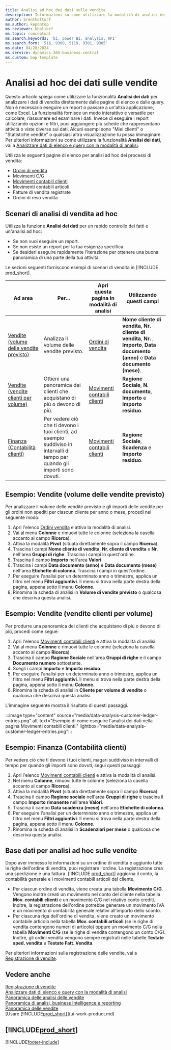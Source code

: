 ```yaml
---
title: Analisi ad hoc dei dati sulle vendite
description: Informazioni su come utilizzare la modalità di analisi dei dati per analizzare i dati di vendita.
author: brentholtorf
ms.author: kepontop
ms.reviewer: bholtorf
ms.topic: conceptual
ms.search.keywords: 'bi, power BI, analysis, KPI'
ms.search.form: '516, 9300, 5119, 9301, 9305'
ms.date: 04/28/2024
ms.service: dynamics-365-business-central
ms.custom: bap-template
---
```


# <a name="ad-hoc-analysis-of-sales-data"></a>Analisi ad hoc dei dati sulle vendite

Questo articolo spiega come utilizzare la funzionalità **Analisi dei dati** per analizzare i dati di vendita direttamente dalle pagine di elenco e dalle query. Non è necessario eseguire un report o passare a un'altra applicazione, come Excel. La funzionalità fornisce un modo interattivo e versatile per calcolare, riassumere ed esaminare i dati. Invece di eseguire i report utilizzando opzioni e filtri, puoi aggiungere più schede che rappresentano attività o viste diverse sui dati. Alcuni esempi sono "Miei clienti" o "Statistiche vendite" o qualsiasi altra visualizzazione tu possa immaginare. Per ulteriori informazioni su come utilizzare la funzionalità **Analisi dei dati**, vai a [Analizzare dati di elenco e query con la modalità di analisi](analysis-mode.md).

Utilizza le seguenti pagine di elenco per analisi ad hoc dei processi di vendita:

- [Ordini di vendita](https://businesscentral.dynamics.com/?page=9305)
- Movimenti C/G
- [Movimenti contabili clienti](https://businesscentral.dynamics.com/?page=25)
- Movimenti contabili articoli
- Fatture di vendita registrate
- Ordini di reso vendita

## <a name="sales-ad-hoc-analysis-scenarios"></a>Scenari di analisi di vendita ad hoc

Utilizza la funzione **Analisi dei dati** per un rapido controllo dei fatti e un'analisi ad hoc:

- Se non vuoi eseguire un report.
- Se non esiste un report per la tua esigenza specifica.
- Se desideri eseguire rapidamente l'iterazione per ottenere una buona panoramica di una parte della tua attività.

Le sezioni seguenti forniscono esempi di scenari di vendita in [!INCLUDE [prod_short](includes/prod_short.md)].

| Ad area | Per... | Apri questa pagina in modalità di analisi | Utilizzando questi campi |
| ---- | ----- | ------------------------------- |------------------- |
| [Vendite (volume delle vendite previsto)](#example-sales-expected-sales-volume) | Analizza il volume delle vendite previsto. | [Ordini di vendita](https://businesscentral.dynamics.com/?page=9305) | **Nome cliente di vendita**, **Nr. cliente di vendita**, **Nr.** , **Importo**, **Data documento (anno)** e **Data documento (mese)**. |
| [Vendite (vendite clienti per volume)](#example-sales-customer-sales-by-volume) | Ottieni una panoramica dei clienti che acquistano di più o devono di più. | [Movimenti contabili clienti](https://businesscentral.dynamics.com/?page=25) | **Ragione Sociale**, **N. documento**, **Importo** e **Importo residuo**. |
| [Finanza (Contabilità clienti)](#example-finance-accounts-receivables) | Per vedere ciò che ti devono i tuoi clienti, ad esempio suddiviso in intervalli di tempo per quando gli importi sono dovuti. | [Movimenti contabili clienti](https://businesscentral.dynamics.com/?page=25) | **Ragione Sociale**, **Scadenza** e **Importo residuo**. |

## <a name="example-sales-expected-sales-volume"></a>Esempio: Vendite (volume delle vendite previsto)

Per analizzare il volume delle vendite previsto e gli importi delle vendite per gli ordini non spediti per ciascun cliente per anno o mese, procedi nel seguente modo:

1. Apri l'elenco [Ordini vendita](https://businesscentral.dynamics.com/?page=9305) e attiva la modalità di analisi.
1. Vai al menu **Colonne** e rimuovi tutte le colonne (seleziona la casella accanto al campo **Ricerca**).
1. Attiva la modalità **Pivot** (situata direttamente sopra il campo **Ricerca**).
1. Trascina i campi **Nome cliente di vendita**, **Nr. cliente di vendita** e **Nr.** nell'area **Gruppi di righe**. Trascina i campi in quest'ordine.
1. Trascina il campo **Importo** nell'area **Valori**.
1. Trascina i campi **Data documento (anno)** e **Data documento (mese)** nell'area **Etichette di colonna**. Trascina i campi in quest'ordine.
1. Per eseguire l'analisi per un determinato anno o trimestre, applica un filtro nel menu **Filtri aggiuntivi**. Il menu si trova nella parte destra della pagina, appena sotto il menu **Colonne**.
1. Rinomina la scheda di analisi in **Volume di vendite previsto** o qualcosa che descriva questa analisi.

## <a name="example-sales-customer-sales-by-volume"></a>Esempio: Vendite (vendite clienti per volume)

Per produrre una panoramica dei clienti che acquistano di più o devono di più, procedi come segue:

1. Apri l'elenco [Movimenti contabili clienti](https://businesscentral.dynamics.com/?page=25) e attiva la modalità di analisi.
1. Vai al menu **Colonne** e rimuovi tutte le colonne (seleziona la casella accanto al campo **Ricerca**).
1. Trascina il campo **Ragione Sociale** nell'area **Gruppi di righe** e il campo **Documento numero** sottostante.
1. Scegli i campi **Importo** e **Importo residuo**.
1. Per eseguire l'analisi per un determinato anno o trimestre, applica un filtro nel menu **Filtri aggiuntivi**. Il menu si trova nella parte destra della pagina, appena sotto il menu **Colonne**.
1. Rinomina la scheda di analisi in **Cliente per volume di vendite** o qualcosa che descriva questa analisi.

L'immagine seguente mostra il risultato di questi passaggi.

:::image type="content" source="media/data-analysis-customer-ledger-entries.png" alt-text="Esempio di come eseguire l'analisi dei dati nella pagina Movimenti contabili clienti." lightbox="media/data-analysis-customer-ledger-entries.png":::

## <a name="example-finance-accounts-receivables"></a>Esempio: Finanza (Contabilità clienti)

Per vedere ciò che ti devono i tuoi clienti, magari suddiviso in intervalli di tempo per quando gli importi sono dovuti, segui questi passaggi:

1. Apri l'elenco [Movimenti contabili clienti](https://businesscentral.dynamics.com/?page=25) e attiva la modalità di analisi.
1. Nel menu **Colonne**, rimuovi tutte le colonne (seleziona la casella accanto al campo **Ricerca**).
1. Attiva la modalità **Pivot** (situata direttamente sopra il campo **Ricerca**).
1. Trascina il campo **Ragione sociale** nell'area **Gruppi di righe** e trascina il campo **Importo rimanente** nell'area **Valori**.
1. Trascina il campo **Data scadenza (mese)** nell'area **Etichette di colonna**.
1. Per eseguire l'analisi per un determinato anno o trimestre, applica un filtro nel menu **Filtri aggiuntivi**. Il menu si trova nella parte destra della pagina, appena sotto il menu **Colonne**.
1. Rinomina la scheda di analisi in **Scadenziari per mese** o qualcosa che descriva questa analisi.

## <a name="data-foundation-for-ad-hoc-analysis-on-sales"></a>Base dati per analisi ad hoc sulle vendite

Dopo aver immesso le informazioni su un ordine di vendita e aggiunto tutte le righe dell'ordine di vendita, puoi registrare l'ordine. La registrazione crea una spedizione e una fattura. [!INCLUDE [prod_short](includes/prod_short.md)] aggiorna il conto, la contabilità generale e i movimenti contabili articoli del cliente.

- Per ciascun ordine di vendita, viene creata una tabella **Movimento C/G**. Vengono inoltre creati un movimento nel conto del cliente nella tabella **Mov. contabili clienti** e un movimento C/G nel relativo conto crediti. Inoltre, la registrazione dell'ordine potrebbe generare un movimento IVA e un movimento di contabilità generale relativi all'importo dello sconto.
- Per ciascuna riga dell'ordine di vendita, viene creato un movimento contabile articolo nella tabella **Mov. contabili articoli** (se le righe di vendita contengono numeri di articolo) oppure un movimento C/G nella tabella **Movimenti C/G** (se le righe di vendita contengono un conto C/G). Inoltre, gli ordini vendita vengono sempre registrati nelle tabelle **Testate sped. vendita** e **Testate Fatt. Vendita**.

Per ulteriori informazioni sulla registrazione delle vendite, vai a [Registrazione di vendite](ui-post-sales.md).

## <a name="see-also"></a>Vedere anche

[Registrazione di vendite](ui-post-sales.md)  
[Analizzare dati di elenco e query con la modalità di analisi](analysis-mode.md)  
[Panoramica delle analisi delle vendite](sales-analytics-overview.md)  
[Panoramica di analisi, business Intelligence e reporting](reports-bi-reporting.md)  
[Panoramica delle vendite](sales-manage-sales.md)  
[Usare [!INCLUDE[prod_short](includes/prod_short.md)]](ui-work-product.md)  

## [!INCLUDE[prod_short](includes/free_trial_md.md)]  

[!INCLUDE[footer-include](includes/footer-banner.md)]
